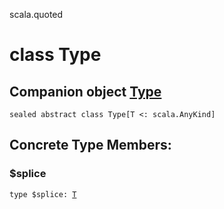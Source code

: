 scala.quoted
# class Type

## Companion object <a href="./Type$.md">Type</a>

<pre><code class="language-scala" >sealed abstract class Type[T <: scala.AnyKind]</pre></code>
## Concrete Type Members:
### $splice
<pre><code class="language-scala" >type $splice: <a href="./Type.md#T">T</a></pre></code>

